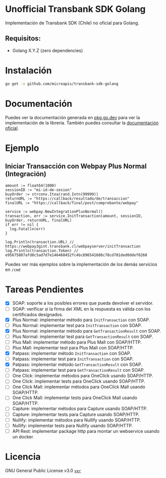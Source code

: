 # Unofficial Transbank SDK Golang

Implementación de Transbank SDK (Chile) no oficial para Golang.

## Requisitos:

- Golang X.Y.Z (zero dependencies)

# Instalación

```bash
go get -v github.com/microapis/transbank-sdk-golang
```

# Documentación

Puedes ver la documentación generada en [pkg.go.dev](https://pkg.go.dev/github.com/microapis/transbank-sdk-golang?tab=doc) para ver la implementación de la librería. También puedes consultar la [documentación oficial](https://www.transbankdevelopers.cl/documentacion/como_empezar).

# Ejemplo

## Iniciar Transacción con Webpay Plus Normal (Integración)

```golang
amount := float64(1000)
sessionID := "mi-id-de-sesion"
buyOrder := strconv.Itoa(rand.Intn(99999))
returnURL := "https://callback/resultado/de/transaccion"
finalURL := "https://callback/final/post/comprobante/webpay"

service := webpay.NewIntegrationPlusNormal()
transaction, err := service.InitTransaction(amount, sessionID, buyOrder, returnURL, finalURL)
if err != nil {
  log.Fatalln(err)
}

log.Println(transaction.URL) // https://webpay3gint.transbank.cl/webpayserver/initTransaction
log.Println(transaction.Token) // e95675887afd8c5ad7d7e146468452fc4bc896541688c78cd781ded0ddef0260
```

Puedes ver más ejemplos sobre la implementación de los demás servicios en `/cmd`

# Tareas Pendientes

- [x] SOAP: soporte a los posibles errores que pueda devolver el servidor.
- [ ] SOAP: verificar si la firma del XML en la respuesta es válida con los certificados designados.
- [x] Plus Normal: implementar método para `InitTransaction` con SOAP.
- [ ] Plus Normal: implementar test para `InitTransaction` con SOAP.
- [x] Plus Normal: implementar método para `GetTransactionResult` con SOAP.
- [ ] Plus Normal: implementar test para `GetTransactionResult` con SOAP.
- [ ] Plus Mall: implementar método para Plus Mall con SOAP/HTTP.
- [ ] Plus Mall: implementar test para Plus Mall con SOAP/HTTP.
- [x] Patpass: implementar método `InitTransaction` con SOAP.
- [ ] Patpass: implementar test para `InitTransaction` con SOAP.
- [x] Patpass: implementar método `GetTransactionResult` con SOAP.
- [ ] Patpass: implementar test para `GetTransactionResult` con SOAP.
- [ ] One Click: implementar métodos para OneClick usando SOAP/HTTP.
- [ ] One Click: implementar tests para OneClick usando SOAP/HTTP.
- [ ] One Click Mall: implementar métodos para OneClick Mall usando SOAP/HTTP.
- [ ] One Click Mall: implementar tests para OneClick Mall usando SOAP/HTTP.
- [ ] Capture: implementar métodos para Capture usando SOAP/HTTP.
- [ ] Capture: implementar tests para Capture usando SOAP/HTTP.
- [ ] Nullify: implementar métodos para Nullify usando SOAP/HTTP.
- [ ] Nullify: implementar tests para Nullify usando SOAP/HTTP.
- [ ] API Rest: implementar package http para montar un webservice usando un docker.

# Licencia

GNU General Public License v3.0 [`ver`](./LICENSE.txt)
